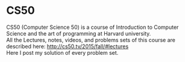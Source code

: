 # CS50
CS50 (Computer Science 50) is a course of Introduction to Computer Science and the art of programming at Harvard university.  
All the Lectures, notes, videos, and problems sets of this course are described here: http://cs50.tv/2015/fall/#lectures  
Here I post my solution of every problem set.
